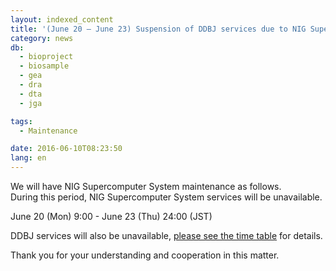 ```yaml
---
layout: indexed_content
title: '(June 20 – June 23) Suspension of DDBJ services due to NIG Supercomputer maintenance'
category: news
db:
  - bioproject
  - biosample
  - gea
  - dra
  - dta
  - jga

tags:
  - Maintenance

date: 2016-06-10T08:23:50
lang: en
---
```


<p>We will have NIG Supercomputer System maintenance as follows.<br>During this period, NIG Supercomputer System services will be unavailable.</p>

<p>June 20 (Mon) 9:00 - June 23 (Thu) 24:00 (JST)</p>

<p>DDBJ services will also be unavailable, <a href="/news/en/wn160610-e.html">please see the time table</a> for details.</p>

<p>Thank you for your understanding and cooperation in this matter.</p>
